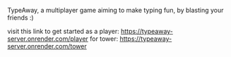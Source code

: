 TypeAway, a multiplayer game aiming to make typing fun, by blasting your friends :)

visit this link to get started as a player: https://typeaway-server.onrender.com/player
for tower: https://typeaway-server.onrender.com/tower
